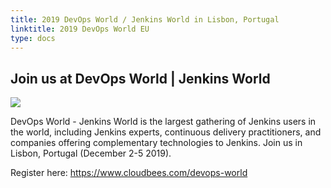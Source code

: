```yaml
---
title: 2019 DevOps World / Jenkins World in Lisbon, Portugal
linktitle: 2019 DevOps World EU
type: docs
---
```


## Join us at DevOps World | Jenkins World

[<img src="/images/community/events/2019-DWJW-JAM_banner-600x338.jpg">](<https://www.cloudbees.com/devops-world>)


DevOps World - Jenkins World is the largest gathering of Jenkins users in the world, including Jenkins experts, continuous delivery practitioners, and companies offering complementary technologies to Jenkins. Join us in Lisbon, Portugal (December 2-5 2019).

Register here: https://www.cloudbees.com/devops-world
